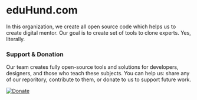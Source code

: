 # eduHund.com
In this organization, we create all open source code which helps us to create digital mentor.
Our goal is to create set of tools to clone experts. Yes, literally.

### Support & Donation

Our team creates fully open-source tools and solutions for developers, designers, and those who teach these subjects. You can help us: share any of our reporitory, contribute to them, or donate to us to support future work. 

[![Donate](https://img.shields.io/badge/Donate-PayPal-green.svg)](https://www.paypal.com/donate/?hosted_button_id=7Z9A2PABQU584)